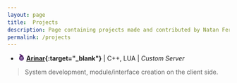 ```yaml
---
layout: page
title:  Projects
description: Page containing projects made and contributed by Natan Fernandes
permalink: /projects
---
```


- <img src="/icons/arinar.png" alt= "?" width="15" height="15"> **[Arinar](https://arinar.online){:target="_blank"}** | C++, LUA | *Custom Server*
> System development, module/interface creation on the client side.